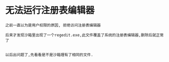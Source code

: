 # 无法运行注册表编辑器

```text
之前一直以为是用户权限的原因, 拒绝访问注册表编辑器

后来才发现沙箱里出现了一个regedit.exe,此文件覆盖了系统的注册表编辑器,删除后就正常了


以后出问题了,先看看是不是沙箱理有了相同的文件.
```